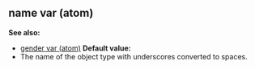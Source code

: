 ## name var (atom)
**See also:**
+   [gender var (atom)](/ref/atom/var/gender.md) <!-- -->
**Default value:**
+   The name of the object type with underscores converted to spaces.